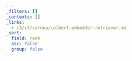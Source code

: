 ```yaml
---
_filters: []
_contexts: []
_links:
  - c3/c3/cornea/colbert-embedder-retriever.md
_sort:
  field: rank
  asc: false
  group: false
---
```

